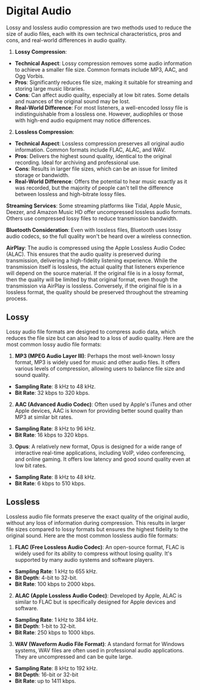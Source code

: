 # Digital Audio

Lossy and lossless audio compression are two methods used to reduce the size of audio files, each with its own technical characteristics, pros and cons, and real-world differences in audio quality.

1. **Lossy Compression**:
  - **Technical Aspect**: Lossy compression removes some audio information to achieve a smaller file size. Common formats include MP3, AAC, and Ogg Vorbis.
  - **Pros**: Significantly reduces file size, making it suitable for streaming and storing large music libraries.
  - **Cons**: Can affect audio quality, especially at low bit rates. Some details and nuances of the original sound may be lost.
  - **Real-World Difference**: For most listeners, a well-encoded lossy file is indistinguishable from a lossless one. However, audiophiles or those with high-end audio equipment may notice differences.

2. **Lossless Compression**:
  - **Technical Aspect**: Lossless compression preserves all original audio information. Common formats include FLAC, ALAC, and WAV.
  - **Pros**: Delivers the highest sound quality, identical to the original recording. Ideal for archiving and professional use.
  - **Cons**: Results in larger file sizes, which can be an issue for limited storage or bandwidth.
  - **Real-World Difference**: Offers the potential to hear music exactly as it was recorded, but the majority of people can't tell the difference between lossless and high-bitrate lossy files.

**Streaming Services**: Some streaming platforms like Tidal, Apple Music, Deezer, and Amazon Music HD offer uncompressed lossless audio formats. Others use compressed lossy files to reduce transmission bandwidth.

**Bluetooth Consideration**: Even with lossless files, Bluetooth uses lossy audio codecs, so the full quality won't be heard over a wireless connection.

**AirPlay**: The audio is compressed using the Apple Lossless Audio Codec (ALAC). This ensures that the audio quality is preserved during transmission, delivering a high-fidelity listening experience. While the transmission itself is lossless, the actual quality that listeners experience will depend on the source material. If the original file is in a lossy format, then the quality will be limited by that original format, even though the transmission via AirPlay is lossless. Conversely, if the original file is in a lossless format, the quality should be preserved throughout the streaming process.

## Lossy

Lossy audio file formats are designed to compress audio data, which reduces the file size but can also lead to a loss of audio quality. Here are the most common lossy audio file formats:

1. **MP3 (MPEG Audio Layer III)**: Perhaps the most well-known lossy format, MP3 is widely used for music and other audio files. It offers various levels of compression, allowing users to balance file size and sound quality.
  - **Sampling Rate**: 8 kHz to 48 kHz.
  - **Bit Rate**: 32 kbps to 320 kbps.

2. **AAC (Advanced Audio Codec)**: Often used by Apple's iTunes and other Apple devices, AAC is known for providing better sound quality than MP3 at similar bit rates.
  - **Sampling Rate**: 8 kHz to 96 kHz.
  - **Bit Rate**: 16 kbps to 320 kbps.

3. **Opus**: A relatively new format, Opus is designed for a wide range of interactive real-time applications, including VoIP, video conferencing, and online gaming. It offers low latency and good sound quality even at low bit rates.
  - **Sampling Rate**: 8 kHz to 48 kHz.
  - **Bit Rate**: 6 kbps to 510 kbps.

## Lossless

Lossless audio file formats preserve the exact quality of the original audio, without any loss of information during compression. This results in larger file sizes compared to lossy formats but ensures the highest fidelity to the original sound. Here are the most common lossless audio file formats:

1. **FLAC (Free Lossless Audio Codec)**: An open-source format, FLAC is widely used for its ability to compress without losing quality. It's supported by many audio systems and software players.
  - **Sampling Rate**: 1 kHz to 655 kHz.
  - **Bit Depth**: 4-bit to 32-bit.
  - **Bit Rate**: 100 kbps to 2000 kbps.

2. **ALAC (Apple Lossless Audio Codec)**: Developed by Apple, ALAC is similar to FLAC but is specifically designed for Apple devices and software.
  - **Sampling Rate**: 1 kHz to 384 kHz.
  - **Bit Depth**: 1-bit to 32-bit.
  - **Bit Rate**: 250 kbps to 1000 kbps.

3. **WAV (Waveform Audio File Format)**: A standard format for Windows systems, WAV files are often used in professional audio applications. They are uncompressed and can be quite large.
  - **Sampling Rate**: 8 kHz to 192 kHz.
  - **Bit Depth**: 16-bit or 32-bit
  - **Bit Rate**: up to 1411 kbps.
